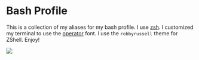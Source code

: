 # Bash Profile

This is a collection of my aliases for my bash profile. I use [zsh](https://ohmyz.sh/). I customized my terminal to use the [operator](https://www.typography.com/blog/introducing-operator) font. I use the `robbyrussell` theme for ZShell. Enjoy!

![](/Users/sajjadMH/Desktop/terminalAndAtom.png)
